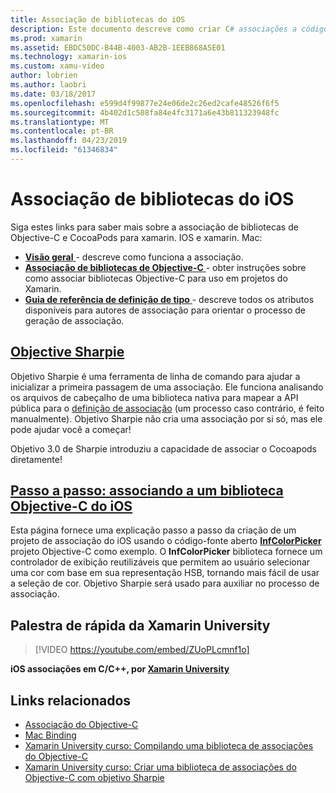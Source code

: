 ```yaml
---
title: Associação de bibliotecas do iOS
description: Este documento descreve como criar C# associações a código Objective-C, tornando possível consumir bibliotecas nativas e CocoaPods em um aplicativo xamarin. IOS.
ms.prod: xamarin
ms.assetid: EBDC50DC-B44B-4003-AB2B-1EEB868A5E01
ms.technology: xamarin-ios
ms.custom: xamu-video
author: lobrien
ms.author: laobri
ms.date: 03/18/2017
ms.openlocfilehash: e599d4f99877e24e06de2c26ed2cafe48526f6f5
ms.sourcegitcommit: 4b402d1c508fa84e4fc3171a6e43b811323948fc
ms.translationtype: MT
ms.contentlocale: pt-BR
ms.lasthandoff: 04/23/2019
ms.locfileid: "61346834"
---
```

# <a name="binding-ios-libraries"></a>Associação de bibliotecas do iOS

Siga estes links para saber mais sobre a associação de bibliotecas de Objective-C e CocoaPods para xamarin. IOS e xamarin. Mac:

- [**Visão geral** ](~/cross-platform/macios/binding/overview.md) -
  descreve como funciona a associação.
- [**Associação de bibliotecas de Objective-C** ](~/cross-platform/macios/binding/objective-c-libraries.md) -
  obter instruções sobre como associar bibliotecas Objective-C para uso em projetos do Xamarin.
- [**Guia de referência de definição de tipo** ](~/cross-platform/macios/binding/binding-types-reference.md) -
  descreve todos os atributos disponíveis para autores de associação para orientar o processo de geração de associação.

## <a name="objective-sharpiecross-platformmaciosbindingobjective-sharpieindexmd"></a>[Objective Sharpie](~/cross-platform/macios/binding/objective-sharpie/index.md)

Objetivo Sharpie é uma ferramenta de linha de comando para ajudar a inicializar a primeira passagem de uma associação.
Ele funciona analisando os arquivos de cabeçalho de uma biblioteca nativa para mapear a API pública para o [definição de associação](~/cross-platform/macios/binding/objective-c-libraries.md) (um processo caso contrário, é feito manualmente). Objetivo Sharpie não cria uma associação por si só, mas ele pode ajudar você a começar!

Objetivo 3.0 de Sharpie introduziu a capacidade de associar o Cocoapods diretamente!

## <a name="walkthrough---binding-an-ios-objective-c-librarywalkthroughmd"></a>[Passo a passo: associando a um biblioteca Objective-C do iOS](walkthrough.md)

Esta página fornece uma explicação passo a passo da criação de um projeto de associação do iOS usando o código-fonte aberto [ **InfColorPicker** ](https://github.com/InfinitApps/InfColorPicker) projeto Objective-C como exemplo. O **InfColorPicker** biblioteca fornece um controlador de exibição reutilizáveis que permitem ao usuário selecionar uma cor com base em sua representação HSB, tornando mais fácil de usar a seleção de cor.
Objetivo Sharpie será usado para auxiliar no processo de associação.

## <a name="xamarin-university-lightning-lecture"></a>Palestra de rápida da Xamarin University

> [!VIDEO https://youtube.com/embed/ZUoPLcmnf1o]

**iOS associações em C/C++, por [Xamarin University](https://university.xamarin.com/)**

## <a name="related-links"></a>Links relacionados

- [Associação do Objective-C](~/cross-platform/macios/binding/index.md)
- [Mac Binding](~/mac/platform/binding.md)
- [Xamarin University curso: Compilando uma biblioteca de associações do Objective-C](https://university.xamarin.com/classes/track/all#building-an-objective-c-bindings-library)
- [Xamarin University curso: Criar uma biblioteca de associações do Objective-C com objetivo Sharpie](https://university.xamarin.com/classes/track/all#build-an-objective-c-bindings-library-with-objective-sharpie)